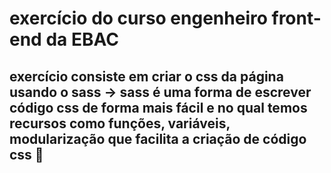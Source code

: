 # exercício do curso engenheiro front-end da EBAC

## exercício consiste em criar o css da página usando o sass -> sass é uma forma de escrever código css de forma mais fácil e no qual temos recursos como funções, variáveis, modularização que facilita a criação de código css 🚀
